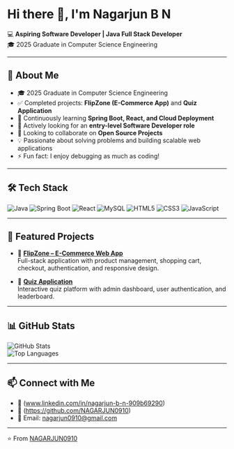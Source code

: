 # Hi there 👋, I'm Nagarjun B N  

💻 **Aspiring Software Developer | Java Full Stack Developer**  
🎓 2025 Graduate in Computer Science Engineering  

---

## 🚀 About Me
- 🎓 2025 Graduate in Computer Science Engineering  
- ✅ Completed projects: **FlipZone (E-Commerce App)** and **Quiz Application**  
- 🌱 Continuously learning **Spring Boot, React, and Cloud Deployment**  
- 💼 Actively looking for an **entry-level Software Developer role**  
- 👯 Looking to collaborate on **Open Source Projects**  
- 💡 Passionate about solving problems and building scalable web applications  
- ⚡ Fun fact: I enjoy debugging as much as coding!  

---

## 🛠️ Tech Stack
![Java](https://img.shields.io/badge/Java-ED8B00?style=for-the-badge&logo=openjdk&logoColor=white)
![Spring Boot](https://img.shields.io/badge/SpringBoot-6DB33F?style=for-the-badge&logo=springboot&logoColor=white)
![React](https://img.shields.io/badge/React-20232A?style=for-the-badge&logo=react&logoColor=61DAFB)
![MySQL](https://img.shields.io/badge/MySQL-005C84?style=for-the-badge&logo=mysql&logoColor=white)
![HTML5](https://img.shields.io/badge/HTML5-E34F26?style=for-the-badge&logo=html5&logoColor=white)
![CSS3](https://img.shields.io/badge/CSS3-1572B6?style=for-the-badge&logo=css3&logoColor=white)
![JavaScript](https://img.shields.io/badge/JavaScript-F7DF1E?style=for-the-badge&logo=javascript&logoColor=black)

---

## 📌 Featured Projects
- 🛒 **[FlipZone – E-Commerce Web App](https://github.com/yourusername/flipzone)**  
  Full-stack application with product management, shopping cart, checkout, authentication, and responsive design.  

- 📝 **[Quiz Application](https://github.com/yourusername/quiz-app)**  
  Interactive quiz platform with admin dashboard, user authentication, and leaderboard.  

---

## 📊 GitHub Stats
![GitHub Stats](https://github-readme-stats.vercel.app/api?username=yourusername&show_icons=true&theme=tokyonight)  
![Top Languages](https://github-readme-stats.vercel.app/api/top-langs/?username=yourusername&layout=compact&theme=tokyonight)

---

## 📫 Connect with Me
- 💼 (www.linkedin.com/in/nagarjun-b-n-909b69290)  
- 🐙 (https://github.com/NAGARJUN0910)  
- 📧 Email: nagarjun0910@gmail.com  

---

⭐️ From [NAGARJUN0910](https://github.com/NAGARJUN0190)
